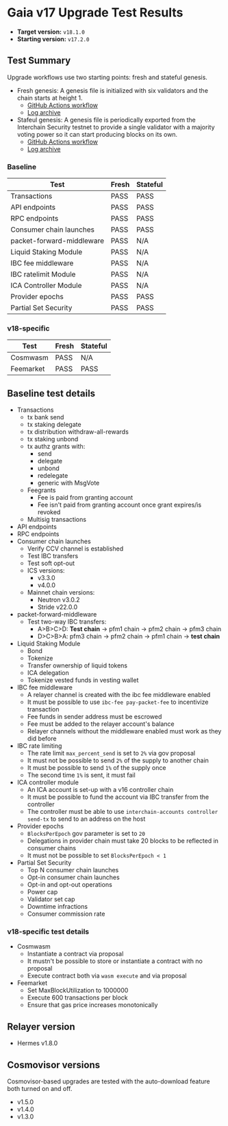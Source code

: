 # Gaia v17 Upgrade Test Results

* **Target version:** `v18.1.0`
* **Starting version:** `v17.2.0`

## Test Summary

Upgrade workflows use two starting points: fresh and stateful genesis.

* Fresh genesis: A genesis file is initialized with six validators and the chain starts at height 1.
  * [GitHub Actions workflow](https://github.com/hyphacoop/cosmos-release-testing/actions/runs/9906056422)
  * [Log archive](./v18-logs-fresh.zip)
* Stafeul genesis: A genesis file is periodically exported from the Interchain Security testnet to provide a single validator with a majority voting power so it can start producing blocks on its own.
  * [GitHub Actions workflow](https://github.com/hyphacoop/cosmos-release-testing/actions/runs/9840465979/job/27166928733)
  * [Log archive](./v18-logs-stateful.zip)

### Baseline

| Test                      | Fresh | Stateful |
| ------------------------- | ----- | -------- |
| Transactions              | PASS  | PASS     |
| API endpoints             | PASS  | PASS     |
| RPC endpoints             | PASS  | PASS     |
| Consumer chain launches   | PASS  | PASS     |
| packet-forward-middleware | PASS  | N/A      |
| Liquid Staking Module     | PASS  | N/A      |
| IBC fee middleware        | PASS  | N/A      |
| IBC ratelimit Module      | PASS  | N/A      |
| ICA Controller Module     | PASS  | N/A      |
| Provider epochs           | PASS  | PASS     |
| Partial Set Security      | PASS  | PASS     |

### v18-specific

| Test                 | Fresh | Stateful |
| -------------------- | ----- | -------- |
| Cosmwasm             | PASS  | N/A      |
| Feemarket            | PASS  | PASS     |

## Baseline test details

* Transactions
   * tx bank send
   * tx staking delegate
   * tx distribution withdraw-all-rewards
   * tx staking unbond
   * tx authz grants with:
      * send
      * delegate
      * unbond
      * redelegate
      * generic with MsgVote
    * Feegrants
      * Fee is paid from granting account
      * Fee isn't paid from granting account once grant expires/is revoked
    * Multisig transactions
 * API endpoints
 * RPC endpoints
* Consumer chain launches
   * Verify CCV channel is established
   * Test IBC transfers
   * Test soft opt-out
   * ICS versions:
     * v3.3.0
     * v4.0.0
   * Mainnet chain versions:
     * Neutron v3.0.2
     * Stride v22.0.0
* packet-forward-middleware
   * Test two-way IBC transfers:
     * A>B>C>D: **Test chain** -> pfm1 chain -> pfm2 chain -> pfm3 chain
     * D>C>B>A: pfm3 chain -> pfm2 chain -> pfm1 chain -> **test chain**
* Liquid Staking Module
   * Bond
   * Tokenize
   * Transfer ownership of liquid tokens
   * ICA delegation
   * Tokenize vested funds in vesting wallet
* IBC fee middleware
  * A relayer channel is created with the ibc fee middleware enabled
  * It must be possible to use `ibc-fee pay-packet-fee` to incentivize transaction
  * Fee funds in sender address must be escrowed
  * Fee must be added to the relayer account's balance
  * Relayer channels without the middleware enabled must work as they did before
* IBC rate limiting
  * The rate limit `max_percent_send` is set to `2%` via gov proposal
  * It must not be possible to send `2%` of the supply to another chain
  * It must be possible to send `1%` of the supply once
  * The second time `1%` is sent, it must fail
* ICA controller module
  * An ICA account is set-up with a v16 controller chain
  * It must be possible to fund the account via IBC transfer from the controller
  * The controller must be able to use `interchain-accounts controller send-tx` to send to an address on the host
* Provider epochs
  * `BlocksPerEpoch` gov parameter is set to `20`
  * Delegations in provider chain must take 20 blocks to be reflected in consumer chains
  * It must not be possible to set `BlocksPerEpoch < 1`
* Partial Set Security
  * Top N consumer chain launches
  * Opt-in consumer chain launches
  * Opt-in and opt-out operations
  * Power cap
  * Validator set cap
  * Downtime infractions
  * Consumer commission rate

### v18-specific test details

* Cosmwasm
  * Instantiate a contract via proposal
  * It mustn't be possible to store or instantiate a contract with no proposal
  * Execute contract both via `wasm execute` and via proposal
* Feemarket
  * Set MaxBlockUtilization to 1000000
  * Execute 600 transactions per block
  * Ensure that gas price increases monotonically

## Relayer version

* Hermes v1.8.0

## Cosmovisor versions

Cosmovisor-based upgrades are tested with the auto-download feature both turned on and off.

* v1.5.0
* v1.4.0
* v1.3.0
